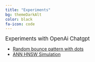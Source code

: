 ```yaml
---
title: "Experiments"
bg: themeDarkAlt
color: black
fa-icon: code
---
```


<p style="text-align:left;">
<span style="font-size:larger;">
Experiments with OpenAi Chatgpt
</span>
</p>

- [Random bounce pattern with dots](/blog_posts/experiments/experiment1/dots.html)
- [ANN HNSW Simulation](/blog_posts/experiments/hnsw-simul/index.html)
